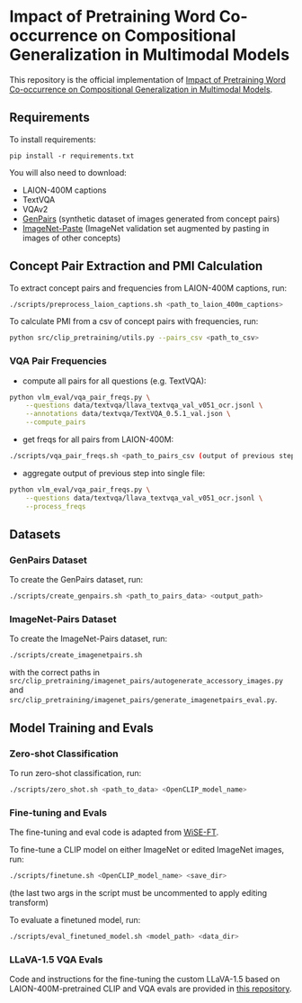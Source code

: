 # Impact of Pretraining Word Co-occurrence on Compositional Generalization in Multimodal Models
This repository is the official implementation of [Impact of Pretraining Word Co-occurrence on Compositional Generalization in Multimodal Models](to_be_released).

## Requirements

To install requirements:

```setup
pip install -r requirements.txt
```

You will also need to download:
- LAION-400M captions
- TextVQA
- VQAv2
- [GenPairs](https://huggingface.co/datasets/helenqu/GenPairs) (synthetic dataset of images generated from concept pairs)
- [ImageNet-Paste](https://huggingface.co/datasets/helenqu/ImageNet-Paste) (ImageNet validation set augmented by pasting in images of other concepts)

## Concept Pair Extraction and PMI Calculation

To extract concept pairs and frequencies from LAION-400M captions, run:

```bash
./scripts/preprocess_laion_captions.sh <path_to_laion_400m_captions>
```

To calculate PMI from a csv of concept pairs with frequencies, run:

```bash
python src/clip_pretraining/utils.py --pairs_csv <path_to_csv>
```

### VQA Pair Frequencies

- compute all pairs for all questions (e.g. TextVQA): 
```bash
python vlm_eval/vqa_pair_freqs.py \
    --questions data/textvqa/llava_textvqa_val_v051_ocr.jsonl \
    --annotations data/textvqa/TextVQA_0.5.1_val.json \
    --compute_pairs
```
- get freqs for all pairs from LAION-400M: 
```bash
./scripts/vqa_pair_freqs.sh <path_to_pairs_csv (output of previous step)>
```

- aggregate output of previous step into single file: 
```bash
python vlm_eval/vqa_pair_freqs.py \
    --questions data/textvqa/llava_textvqa_val_v051_ocr.jsonl \
    --process_freqs
```

## Datasets

### GenPairs Dataset

To create the GenPairs dataset, run:

```bash
./scripts/create_genpairs.sh <path_to_pairs_data> <output_path>
```

### ImageNet-Pairs Dataset

To create the ImageNet-Pairs dataset, run:

```bash
./scripts/create_imagenetpairs.sh
```
with the correct paths in `src/clip_pretraining/imagenet_pairs/autogenerate_accessory_images.py` and `src/clip_pretraining/imagenet_pairs/generate_imagenetpairs_eval.py`.

## Model Training and Evals

### Zero-shot Classification

To run zero-shot classification, run:

```bash
./scripts/zero_shot.sh <path_to_data> <OpenCLIP_model_name>
```

### Fine-tuning and Evals
The fine-tuning and eval code is adapted from [WiSE-FT](https://github.com/mlfoundations/wise-ft/tree/master).

To fine-tune a CLIP model on either ImageNet or edited ImageNet images, run:

```bash
./scripts/finetune.sh <OpenCLIP_model_name> <save_dir>
```

(the last two args in the script must be uncommented to apply editing transform)

To evaluate a finetuned model, run:

```bash
./scripts/eval_finetuned_model.sh <model_path> <data_dir>
```

### LLaVA-1.5 VQA Evals

Code and instructions for the fine-tuning the custom LLaVA-1.5 based on LAION-400M-pretrained CLIP and VQA evals are provided in [this repository](https://github.com/helenqu/llava-pretraining-pmi).


